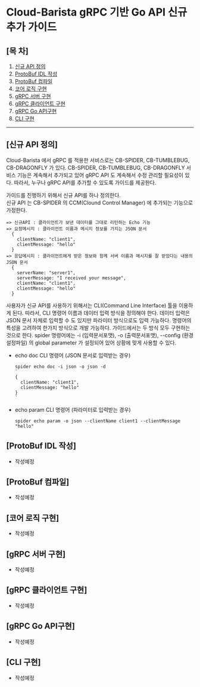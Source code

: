 # Cloud-Barista gRPC 기반 Go API 신규 추가 가이드

## [목 차]

1. [신규 API 정의](#신규-API-정의)
2. [ProtoBuf IDL 작성](#ProtoBuf-IDL-작성)
3. [ProtoBuf 컴파일](#ProtoBuf-컴파일)
4. [코어 로직 구현](#코어-로직-구현)
5. [gRPC 서버 구현](#gRPC-서버-구현)
6. [gRPC 클라이언트 구현](#gRPC-클라이언트-구현)
7. [gRPC Go API구현](#gRPC-Go-API구현)
8. [CLI 구현](#CLI-구현)

---

## [신규 API 정의]

Cloud-Barista 에서 gRPC 를 적용한 서비스로는 CB-SPIDER, CB-TUMBLEBUG, CB-DRAGONFLY 가 있다. CB-SPIDER, CB-TUMBLEBUG, CB-DRAGONFLY 서비스 기능은 계속해서 추가되고 있어 gRPC API 도 계속해서 수정 관리할 필요성이 있다. 따라서, 누구나 gRPC API를 추가할 수 있도록 가이드를 제공한다.

가이드를 진행하기 위해서 신규 API를 하나 정의한다.  
신규 API 는 CB-SPIDER 의 CCM(Clound Control Manager) 에 추가되는 기능으로 가정한다.

```
=> 신규API : 클라이언트가 보낸 데이터를 그대로 리턴하는 Echo 기능
=> 요청메시지 : 클라이언트 이름과 메시지 정보를 가지는 JSON 문서
  {
    clientName: "client1",
    clientMessage: "hello"
  }
=> 응답메시지 : 클라이언트에게 받은 정보와 함께 서버 이름과 메시지를 잘 받았다는 내용의 JSON 문서
  {
    serverName: "server1",
    serverMessage: "I received your message",
    clientName: "client1",
    clientMessage: "hello"
  }
```

사용자가 신규 API를 사용하기 위해서는 CLI(Command Line Interface) 툴을 이용하게 된다. 따라서, CLI 명령어 이름과 데이터 입력 방식을 정의해야 한다. 데이터 입력은 JSON 문서 자체로 입력할 수 도 있지만 파라미터 방식으로도 입력 가능하다. 명령어의 특성을 고려하여 한가지 방식으로 개발 가능하다. 가이드에서는 두 방식 모두 구현하는 것으로 한다.
spider 명령어에는 -i (입력문서포맷), -o (출력문서포맷), --config (환경설정파일) 의 global parameter 가 설정되어 있어 상황에 맞게 사용할 수 있다.

- echo doc CLI 명령어 (JSON 문서로 입력받는 경우)

  ```
  spider echo doc -i json -o json -d
  `
  {
    clientName: "client1",
    clientMessage: "hello"
  }
  `
  ```

- echo param CLI 명령어 (파라미터로 입력받는 경우)

  ```
  spider echo param -o json --clientName client1 --clientMessage "hello"
  ```

## [ProtoBuf IDL 작성]

- 작성예정

## [ProtoBuf 컴파일]

- 작성예정

## [코어 로직 구현]

- 작성예정

## [gRPC 서버 구현]

- 작성예정

## [gRPC 클라이언트 구현]

- 작성예정

## [gRPC Go API구현]

- 작성예정

## [CLI 구현]

- 작성예정
